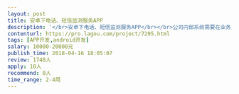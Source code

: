```yaml
---                
layout: post       
title: 安卓下电话、短信监测服务APP           
description: '</br>安卓下电话、短信监测服务APP</br></br>公司内部系统需要在业务员的工作手机（安卓6+，双卡双待）上安装一个APP作为后台服务，用于自动将业务员的业务联系记录自动维护到服务器；</br></br>APP功能需求：</br>1. 可监测电话呼入、呼出，有电话呼入时可将呼入号码作为参数向服务器查询该号码的相关备注信息进行显示，电话挂断后则将本次通话的呼入/呼出号码、开始时间与通话时长等信息提交到服务器；</br>2. 监测短信的收发，当收到短信或发送短信时，将发送或收到时间与内容及目标号码等信息提交到服务器；</br>3. 可手动触发将电话中以上两项需求的存量数据一次性提交到服务器；</br>4. 可接收来自服务器的呼出指令，即业务员可能在网页上点击呼出某个号码，通过服务器向手机下达呼叫某个电话号码的指令；</br>5. 可接收来自服务器的短信发送指令，即业务员在网页上输入了短信内容，并指定了发送号码后，通过服务器将短信内容与目标号码下发到手机APP中，由APP执行短信的发送；</br>6. 通讯录的备份与同步功能，可将本机通讯录上传到服务器，或下载服务器通讯录覆盖本地；</br>7. 3和6中的同步也可在收到来自服务器的指令触发同步与提交；</br>8. 可通过服务器向手机APP发送指令拨打指定号码或向指定号码发送指定内容的短信。</br></br>补充说明：</br>1. 以上需求中若因系统底层安全机制制约需要在体验上做出让步或裁剪的需求可以商讨；</br>2. 与服务器的通信使用Socket长连接，在建立连接时进行验证，后续操作则不再需要验证，通信的协议格式为自定义的，不会太复杂，详细的验证与通信协议格式说明在确定合作后会有专门文档说明；</br>3. 项目交付时需要提供源码，软件著作权归我方。</br></br>详细需求请见熊猫智云内部手机APP需求说明（修订）</br>'     
contenturl: https://pro.lagou.com/project/7295.html      
tags: [APP开发,android开发]            
salary: 10000-20000元          
publish_time: 2018-04-16 18:05:07         
review: 1748人                   
apply: 10人                   
recommend: 0人                   
time_range: 2-4周              
---                 
```

